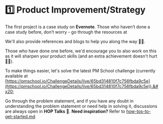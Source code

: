 # 1️⃣ Product Improvement/Strategy

The first project is a case study on **Evernote**. Those who haven’t done a case study before, don’t worry - go through the resources at&#x20;

We'll also provide references and blogs to help you along the way 🤟🏻.&#x20;

Those who have done one before, we'd encourage you to also work on this as it will sharpen your product skills (and an extra achievement doesn't hurt 💪🏻).

To make things easier, let's solve the latest PM School challenge (currently available at [https://pmschool.io/ChallengeDetails/live/65bd314810f7c756fbda9c5e](https://pmschool.io/ChallengeDetails/live/65bd314810f7c756fbda9c5e)).&#x20;

Go through the problem statement, and if you have any doubt in understanding the problem statement or need help in solving it, discussions are always open in **HOP Talks** :herb:. **Need inspiration?** Refer to [how-tos-to-get-started.md](../modules/building-your-profile/how-tos-to-get-started.md "mention")

